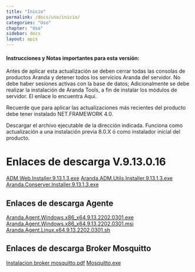 ```yaml
---
title: "Inicio"
permalink: /docs/uso/inicio/
categories: "Uso" 
chapter: "Uso" 
sidebar: docs
layout: apis
---
```


####  Instrucciones y Notas importantes para esta versión:

Antes de aplicar esta actualización se deben cerrar todas las consolas de productos Aranda y detener todos los servicios Aranda del servidor. No debe haber sesiones activas con la base de datos; Adicionalmente se debe realizar la instalación de Aranda Tools, a fin de instalar los módulos de servidor. El enlace lo encuentra Aquí. 

Recuerde que para aplicar las actualizaciones más recientes del producto debe tener instalado NET.FRAMEWORK 4.0. 

Descargar el archivo ejecutable de la dirección indicada. Funciona como actualización a una instalación previa 8.0.X ó como instalador inicial del producto.


#  Enlaces de descarga V.9.13.0.16

[ADM.Web.Installer.9.13.1.3.exe](https://arandasoft.com/)
[Aranda.ADM.Utils.Installer.9.13.1.3.exe](https://arandasoft.com/)
[Aranda.Conserver.Installer.9.13.1.3.exe](https://arandasoft.com/)

##  Enlaces de descarga Agente

[Aranda.Agent.Windows.x86_x64.9.13.2202.0301.exe](https://arandasoft.com/)
[Aranda.Agent.Windows.x86_x64.9.13.2202.0301.msi](https://arandasoft.com/)
[Aranda.Agent.Linux.x64.9.13.2202.0301.sh](https://arandasoft.com/)


##  Enlaces de descarga Broker Mosquitto 
[Instalacion broker mosquitto.pdf](https://arandasoft.com/)
[Mosquitto.exe](https://arandasoft.com/)




